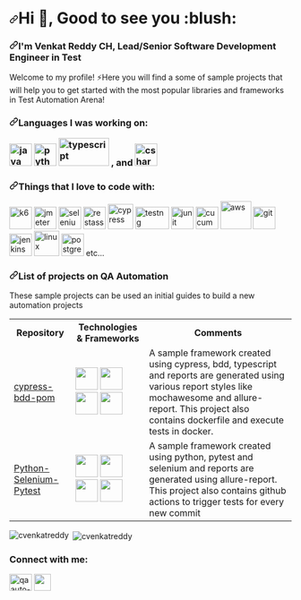 <h1 dir="auto"><a id="user-content-hi--nice-to-see-you" class="anchor" aria-hidden="true" href="#hi--nice-to-see-you"><svg class="octicon octicon-link" viewBox="0 0 16 16" version="1.1" width="16" height="16" aria-hidden="true"><path fill-rule="evenodd" d="M7.775 3.275a.75.75 0 001.06 1.06l1.25-1.25a2 2 0 112.83 2.83l-2.5 2.5a2 2 0 01-2.83 0 .75.75 0 00-1.06 1.06 3.5 3.5 0 004.95 0l2.5-2.5a3.5 3.5 0 00-4.95-4.95l-1.25 1.25zm-4.69 9.64a2 2 0 010-2.83l2.5-2.5a2 2 0 012.83 0 .75.75 0 001.06-1.06 3.5 3.5 0 00-4.95 0l-2.5 2.5a3.5 3.5 0 004.95 4.95l1.25-1.25a.75.75 0 00-1.06-1.06l-1.25 1.25a2 2 0 01-2.83 0z"></path></svg></a>Hi <g-emoji class="g-emoji" alias="wave" fallback-src="https://github.githubassets.com/images/icons/emoji/unicode/1f44b.png">👋</g-emoji>, Good to see you :blush:</h1>

<h3 align="left" dir="auto"><a id="user-content-im-savva-genchevskiy-senior-qa-automationperformance-engineer" class="anchor" aria-hidden="true" href="#im-savva-genchevskiy-senior-qa-automationperformance-engineer"><svg class="octicon octicon-link" viewBox="0 0 16 16" version="1.1" width="16" height="16" aria-hidden="true"><path fill-rule="evenodd" d="M7.775 3.275a.75.75 0 001.06 1.06l1.25-1.25a2 2 0 112.83 2.83l-2.5 2.5a2 2 0 01-2.83 0 .75.75 0 00-1.06 1.06 3.5 3.5 0 004.95 0l2.5-2.5a3.5 3.5 0 00-4.95-4.95l-1.25 1.25zm-4.69 9.64a2 2 0 010-2.83l2.5-2.5a2 2 0 012.83 0 .75.75 0 001.06-1.06 3.5 3.5 0 00-4.95 0l-2.5 2.5a3.5 3.5 0 004.95 4.95l1.25-1.25a.75.75 0 00-1.06-1.06l-1.25 1.25a2 2 0 01-2.83 0z"></path></svg></a>I'm Venkat Reddy CH,  Lead/Senior Software Development Engineer in Test</h3>

<p dir="auto">Welcome to my profile! <g-emoji class="g-emoji" alias="zap" fallback-src="https://github.githubassets.com/images/icons/emoji/unicode/26a1.png">⚡</g-emoji>Here you will find a some of sample projects that will help you to get started with the most popular libraries and frameworks in Test Automation Arena!</p>

<h3 dir="auto"><a id="user-content-languages-i-am-enjoyed---and" class="anchor" aria-hidden="true" href="#languages-i-am-enjoyed---and"><svg class="octicon octicon-link" viewBox="0 0 16 16" version="1.1" width="16" height="16" aria-hidden="true"><path fill-rule="evenodd" d="M7.775 3.275a.75.75 0 001.06 1.06l1.25-1.25a2 2 0 112.83 2.83l-2.5 2.5a2 2 0 01-2.83 0 .75.75 0 00-1.06 1.06 3.5 3.5 0 004.95 0l2.5-2.5a3.5 3.5 0 00-4.95-4.95l-1.25 1.25zm-4.69 9.64a2 2 0 010-2.83l2.5-2.5a2 2 0 012.83 0 .75.75 0 001.06-1.06 3.5 3.5 0 00-4.95 0l-2.5 2.5a3.5 3.5 0 004.95 4.95l1.25-1.25a.75.75 0 00-1.06-1.06l-1.25 1.25a2 2 0 01-2.83 0z"></path></svg></a>Languages I was working on:


<a target="_blank" rel="noopener noreferrer" href="https://camo.githubusercontent.com/252bb0fe9b385b262668bcece7651036717f6fa170276293828bac81e57c0709/68747470733a2f2f3439303132303336736c616d657474726979616e746f2e66696c65732e776f726470726573732e636f6d2f323031322f30372f6a6176612e6a7067"><img src="https://camo.githubusercontent.com/252bb0fe9b385b262668bcece7651036717f6fa170276293828bac81e57c0709/68747470733a2f2f3439303132303336736c616d657474726979616e746f2e66696c65732e776f726470726573732e636f6d2f323031322f30372f6a6176612e6a7067" width="40" height="40" alt="java" data-canonical-src="https://49012036slamettriyanto.files.wordpress.com/2012/07/java.jpg" style="max-width: 100%;"></a>
<a target="_blank" rel="noopener noreferrer" href="https://camo.githubusercontent.com/42bee84dcddebe2e20afa807ec5e7eb6c4f8024e44dadd7c594d2f466bc29683/68747470733a2f2f6d656469612e7470726f6765722e72752f75706c6f6164732f323032312f30352f707974686f6e2d636f7665722d69636f6e2d6f726967696e616c2e706e67"><img src="https://camo.githubusercontent.com/42bee84dcddebe2e20afa807ec5e7eb6c4f8024e44dadd7c594d2f466bc29683/68747470733a2f2f6d656469612e7470726f6765722e72752f75706c6f6164732f323032312f30352f707974686f6e2d636f7665722d69636f6e2d6f726967696e616c2e706e67" width="40" height="40" alt="python" data-canonical-src="https://media.tproger.ru/uploads/2021/05/python-cover-icon-original.png" style="max-width: 100%;"></a> 
<a target="_blank" rel="noopener noreferrer" href="https://camo.githubusercontent.com/111a48f83ea2efb9e0263628e7097ecd801f3b539533e9b68ca258fc9c7f05c8/68747470733a2f2f666f726d617a696f6e652e666162696f62696f6e64692e696f2f7374617469632f64393737346239356431313661643039653239613730323261363234616633332f36343764652f747970657363726970742e706e67"><img src="https://camo.githubusercontent.com/111a48f83ea2efb9e0263628e7097ecd801f3b539533e9b68ca258fc9c7f05c8/68747470733a2f2f666f726d617a696f6e652e666162696f62696f6e64692e696f2f7374617469632f64393737346239356431313661643039653239613730323261363234616633332f36343764652f747970657363726970742e706e67" alt="typescript" width="90" height="50" data-canonical-src="https://formazione.fabiobiondi.io/static/d9774b95d116ad09e29a7022a624af33/647de/typescript.png" style="max-width: 100%;"></a>
, and 
<a target="_blank" rel="noopener noreferrer" href="https://camo.githubusercontent.com/b2185fa5e94ba61c3d89b73d5a330ce0f95b534e9a4f0b04136c7166f571e455/68747470733a2f2f63646e2e69636f6e2d69636f6e732e636f6d2f69636f6e73322f323431352f504e472f3531322f6373686172705f6f726967696e616c5f6c6f676f5f69636f6e5f3134363537382e706e67"><img src="https://camo.githubusercontent.com/b2185fa5e94ba61c3d89b73d5a330ce0f95b534e9a4f0b04136c7166f571e455/68747470733a2f2f63646e2e69636f6e2d69636f6e732e636f6d2f69636f6e73322f323431352f504e472f3531322f6373686172705f6f726967696e616c5f6c6f676f5f69636f6e5f3134363537382e706e67" alt="csharp" width="40" height="40" data-canonical-src="https://cdn.icon-icons.com/icons2/2415/PNG/512/csharp_original_logo_icon_146578.png" style="max-width: 100%;"></a>
</h3>

<h3 dir="auto"><a id="user-content-things-that-i-love-to-code-with" class="anchor" aria-hidden="true" href="#things-that-i-love-to-code-with"><svg class="octicon octicon-link" viewBox="0 0 16 16" version="1.1" width="16" height="16" aria-hidden="true"><path fill-rule="evenodd" d="M7.775 3.275a.75.75 0 001.06 1.06l1.25-1.25a2 2 0 112.83 2.83l-2.5 2.5a2 2 0 01-2.83 0 .75.75 0 00-1.06 1.06 3.5 3.5 0 004.95 0l2.5-2.5a3.5 3.5 0 00-4.95-4.95l-1.25 1.25zm-4.69 9.64a2 2 0 010-2.83l2.5-2.5a2 2 0 012.83 0 .75.75 0 001.06-1.06 3.5 3.5 0 00-4.95 0l-2.5 2.5a3.5 3.5 0 004.95 4.95l1.25-1.25a.75.75 0 00-1.06-1.06l-1.25 1.25a2 2 0 01-2.83 0z"></path></svg></a>Things that I love to code with: </h3>

<p dir="auto">
<a target="_blank" rel="noopener noreferrer" href="https://camo.githubusercontent.com/9293a13aa19a36609a36fecc9d76594ee4798befc121d6648b35aca103d34d54/68747470733a2f2f75706c6f61642e77696b696d656469612e6f72672f77696b6970656469612f636f6d6d6f6e732f652f65662f4b362d6c6f676f2e737667"><img src="https://camo.githubusercontent.com/9293a13aa19a36609a36fecc9d76594ee4798befc121d6648b35aca103d34d54/68747470733a2f2f75706c6f61642e77696b696d656469612e6f72672f77696b6970656469612f636f6d6d6f6e732f652f65662f4b362d6c6f676f2e737667" alt="k6" width="40" height="40" data-canonical-src="https://upload.wikimedia.org/wikipedia/commons/e/ef/K6-logo.svg" style="max-width: 100%;"></a>
<a target="_blank" rel="noopener noreferrer" href="https://camo.githubusercontent.com/2e4866dbb3ac915c5541d08cd44a55dd50eaf526531228ac471d0856ad83895c/68747470733a2f2f74657374696e676261697265732e636f6d2f77702d636f6e74656e742f75706c6f6164732f323031392f31312f4a4d657465725f30302e706e67"><img src="https://camo.githubusercontent.com/2e4866dbb3ac915c5541d08cd44a55dd50eaf526531228ac471d0856ad83895c/68747470733a2f2f74657374696e676261697265732e636f6d2f77702d636f6e74656e742f75706c6f6164732f323031392f31312f4a4d657465725f30302e706e67" alt="jmeter" width="40" height="40" data-canonical-src="https://testingbaires.com/wp-content/uploads/2019/11/JMeter_00.png" style="max-width: 100%;"></a>
<a target="_blank" rel="noopener noreferrer" href="https://camo.githubusercontent.com/937f98e004c10d91849eb1bb7caea74e42ed8a8835d3b032dc81d745edabdd04/68747470733a2f2f656e637279707465642d74626e302e677374617469632e636f6d2f696d616765733f713d74626e253341414e643947635362636547364242503956706a4f45527963336467734e6332587965686a6b6d3778734126757371703d434155"><img src="https://camo.githubusercontent.com/937f98e004c10d91849eb1bb7caea74e42ed8a8835d3b032dc81d745edabdd04/68747470733a2f2f656e637279707465642d74626e302e677374617469632e636f6d2f696d616765733f713d74626e253341414e643947635362636547364242503956706a4f45527963336467734e6332587965686a6b6d3778734126757371703d434155" alt="selenium" width="40" height="40" data-canonical-src="https://encrypted-tbn0.gstatic.com/images?q=tbn%3AANd9GcSbceG6BBP9VpjOERyc3dgsNc2Xyehjkm7xsA&amp;usqp=CAU" style="max-width: 100%;"></a>
<a target="_blank" rel="noopener noreferrer" href="https://camo.githubusercontent.com/937f98e004c10d91849eb1bb7caea74e42ed8a8835d3b032dc81d745edabdd04/68747470733a2f2f656e637279707465642d74626e302e677374617469632e636f6d2f696d616765733f713d74626e253341414e643947635362636547364242503956706a4f45527963336467734e6332587965686a6b6d3778734126757371703d434155"><imgsrc="https://camo.githubusercontent.com/937f98e004c10d91849eb1bb7caea74e42ed8a8835d3b032dc81d745edabdd04/68747470733a2f2f656e637279707465642d74626e302e677374617469632e636f6d2f696d616765733f713d74626e253341414e643947635362636547364242503956706a4f45527963336467734e6332587965686a6b6d3778734126757371703d434155" alt="selenium" width="40" height="40" data-canonical-src="https://encrypted-tbn0.gstatic.com/images?q=tbn%3AANd9GcSbceG6BBP9VpjOERyc3dgsNc2Xyehjkm7xsA&amp;usqp=CAU" style="max-width: 100%;"></a>
<a target="_blank" rel="noopener noreferrer" href="https://avatars0.githubusercontent.com/u/19369327?s=400&amp;v=4"><img src="https://avatars0.githubusercontent.com/u/19369327?s=400&amp;v=4" alt="restassured" width="40" height="40" style="max-width: 100%;"></a>
<a target="_blank" rel="noopener noreferrer" href="https://camo.githubusercontent.com/65e6d70f72272ad9b324cdb51dd03ae270388eb3f757e71a7ca63e7d723c9448/68747470733a2f2f6d656469612d657870312e6c6963646e2e636f6d2f646d732f696d6167652f43344530424151476845386a4e776a6c6333772f636f6d70616e792d6c6f676f5f3230305f3230302f302f313535343833363337313933313f653d3231353930323434303026763d6265746126743d74516264637a634a3943396731706767744558704335435167614678435a6e5f643343414f796557574455"><img src="https://camo.githubusercontent.com/65e6d70f72272ad9b324cdb51dd03ae270388eb3f757e71a7ca63e7d723c9448/68747470733a2f2f6d656469612d657870312e6c6963646e2e636f6d2f646d732f696d6167652f43344530424151476845386a4e776a6c6333772f636f6d70616e792d6c6f676f5f3230305f3230302f302f313535343833363337313933313f653d3231353930323434303026763d6265746126743d74516264637a634a3943396731706767744558704335435167614678435a6e5f643343414f796557574455" alt="cypress" width="45" height="45" data-canonical-src="https://media-exp1.licdn.com/dms/image/C4E0BAQGhE8jNwjlc3w/company-logo_200_200/0/1554836371931?e=2159024400&amp;v=beta&amp;t=tQbdczcJ9C9g1pggtEXpC5CQgaFxCZn_d3CAOyeWWDU" style="max-width: 100%;"></a>
<a target="_blank" rel="noopener noreferrer" href="https://camo.githubusercontent.com/7bb7379c864d6235c03a5c6e7439220e361eea269bb40fdf4b3c392756cec46d/68747470733a2f2f6175746f6d617465642d74657374696e672e696e666f2f75706c6f6164732f64656661756c742f6f726967696e616c2f32582f342f343939353066343131326262333965303934303136653764376265376338346165633431356632342e706e67"><img src="https://camo.githubusercontent.com/7bb7379c864d6235c03a5c6e7439220e361eea269bb40fdf4b3c392756cec46d/68747470733a2f2f6175746f6d617465642d74657374696e672e696e666f2f75706c6f6164732f64656661756c742f6f726967696e616c2f32582f342f343939353066343131326262333965303934303136653764376265376338346165633431356632342e706e67" alt="testng" width="60" height="40" data-canonical-src="https://automated-testing.info/uploads/default/original/2X/4/49950f4112bb39e094016e7d7be7c84aec415f24.png" style="max-width: 100%;"></a>
<a target="_blank" rel="noopener noreferrer" href="https://camo.githubusercontent.com/43fb4a881e70213542c832acad64d212c1789ab846334173fc754b7e73790cda/68747470733a2f2f6d69726f2e6d656469756d2e636f6d2f6d61782f3430302f312a4d522d6262687a38665144354e612d4742476d396c412e706e67"><img src="https://camo.githubusercontent.com/43fb4a881e70213542c832acad64d212c1789ab846334173fc754b7e73790cda/68747470733a2f2f6d69726f2e6d656469756d2e636f6d2f6d61782f3430302f312a4d522d6262687a38665144354e612d4742476d396c412e706e67" alt="junit" width="40" height="40" data-canonical-src="https://miro.medium.com/max/400/1*MR-bbhz8fQD5Na-GBGm9lA.png" style="max-width: 100%;"></a>
<a target="_blank" rel="noopener noreferrer" href="https://camo.githubusercontent.com/be8420d2d8d3e6b33b6b14f7e688698f6d67867a1ca220a7b6b99cfa922b5e01/68747470733a2f2f656e637279707465642d74626e302e677374617469632e636f6d2f696d616765733f713d74626e253341414e643947635345466d6848766e365752626c3658696550595f7551484262565a557a5279744975514126757371703d434155"><img src="https://camo.githubusercontent.com/be8420d2d8d3e6b33b6b14f7e688698f6d67867a1ca220a7b6b99cfa922b5e01/68747470733a2f2f656e637279707465642d74626e302e677374617469632e636f6d2f696d616765733f713d74626e253341414e643947635345466d6848766e365752626c3658696550595f7551484262565a557a5279744975514126757371703d434155" alt="cucumber" width="40" height="40" data-canonical-src="https://encrypted-tbn0.gstatic.com/images?q=tbn%3AANd9GcSEFmhHvn6WRbl6XiePY_uQHBbVZUzRytIuQA&amp;usqp=CAU" style="max-width: 100%;"></a>
<a target="_blank" rel="noopener noreferrer" href="https://camo.githubusercontent.com/c0c66e54e316ba3fd81957dd8bd4b35765ab1d180b3b18881065cc1f8c98181b/68747470733a2f2f696d672e69636f6e73382e636f6d2f636f6c6f722f3435322f616d617a6f6e2d7765622d73657276696365732e706e67"><img src="https://camo.githubusercontent.com/c0c66e54e316ba3fd81957dd8bd4b35765ab1d180b3b18881065cc1f8c98181b/68747470733a2f2f696d672e69636f6e73382e636f6d2f636f6c6f722f3435322f616d617a6f6e2d7765622d73657276696365732e706e67" alt="aws" width="55" height="50" data-canonical-src="https://img.icons8.com/color/452/amazon-web-services.png" style="max-width: 100%;"></a>
<a target="_blank" rel="noopener noreferrer" href="https://camo.githubusercontent.com/fbfcb9e3dc648adc93bef37c718db16c52f617ad055a26de6dc3c21865c3321d/68747470733a2f2f7777772e766563746f726c6f676f2e7a6f6e652f6c6f676f732f6769742d73636d2f6769742d73636d2d69636f6e2e737667"><img src="https://camo.githubusercontent.com/fbfcb9e3dc648adc93bef37c718db16c52f617ad055a26de6dc3c21865c3321d/68747470733a2f2f7777772e766563746f726c6f676f2e7a6f6e652f6c6f676f732f6769742d73636d2f6769742d73636d2d69636f6e2e737667" alt="git" width="40" height="40" data-canonical-src="https://www.vectorlogo.zone/logos/git-scm/git-scm-icon.svg" style="max-width: 100%;"></a>
<a target="_blank" rel="noopener noreferrer" href="https://camo.githubusercontent.com/265574c40f0816ed0fd67127cfbc382866182a7ec468c614906103c15700e707/68747470733a2f2f7777772e766563746f726c6f676f2e7a6f6e652f6c6f676f732f6a656e6b696e732f6a656e6b696e732d69636f6e2e737667"><img src="https://camo.githubusercontent.com/265574c40f0816ed0fd67127cfbc382866182a7ec468c614906103c15700e707/68747470733a2f2f7777772e766563746f726c6f676f2e7a6f6e652f6c6f676f732f6a656e6b696e732f6a656e6b696e732d69636f6e2e737667" alt="jenkins" width="40" height="40" data-canonical-src="https://www.vectorlogo.zone/logos/jenkins/jenkins-icon.svg" style="max-width: 100%;"></a>
<a target="_blank" rel="noopener noreferrer" href="https://camo.githubusercontent.com/295270c76ae65c110462d35b95b24182acdf05bac1c40fc757051ef93007c912/68747470733a2f2f692e70696e696d672e636f6d2f6f726967696e616c732f63372f62382f31312f63376238313133323437666563643833626439623565643562643366333464352e706e67"><img src="https://camo.githubusercontent.com/295270c76ae65c110462d35b95b24182acdf05bac1c40fc757051ef93007c912/68747470733a2f2f692e70696e696d672e636f6d2f6f726967696e616c732f63372f62382f31312f63376238313133323437666563643833626439623565643562643366333464352e706e67" alt="linux" width="45" height="45" data-canonical-src="https://i.pinimg.com/originals/c7/b8/11/c7b8113247fecd83bd9b5ed5bd3f34d5.png" style="max-width: 100%;"></a> 
<a target="_blank" rel="noopener noreferrer" href="https://camo.githubusercontent.com/2717985f26463c118a5e93fd5ab74cbafe4dd5c9e9a9ca4bf2af249baf4d92a7/68747470733a2f2f75706c6f61642e77696b696d656469612e6f72672f77696b6970656469612f636f6d6d6f6e732f7468756d622f322f32392f506f737467726573716c5f656c657068616e742e7376672f3132303070782d506f737467726573716c5f656c657068616e742e7376672e706e67"><img src="https://camo.githubusercontent.com/2717985f26463c118a5e93fd5ab74cbafe4dd5c9e9a9ca4bf2af249baf4d92a7/68747470733a2f2f75706c6f61642e77696b696d656469612e6f72672f77696b6970656469612f636f6d6d6f6e732f7468756d622f322f32392f506f737467726573716c5f656c657068616e742e7376672f3132303070782d506f737467726573716c5f656c657068616e742e7376672e706e67" alt="postgresql" width="40" height="40" data-canonical-src="https://upload.wikimedia.org/wikipedia/commons/thumb/2/29/Postgresql_elephant.svg/1200px-Postgresql_elephant.svg.png" style="max-width: 100%;"></a>
etc...
</p>
  
<h3 dir="auto"><a id="user-content-list-of-projects-that-might-be-usefull-if-you-are-qa-automation" class="anchor" aria-hidden="true" href="#list-of-projects-that-might-be-usefull-if-you-are-qa-automation"><svg class="octicon octicon-link" viewBox="0 0 16 16" version="1.1" width="16" height="16" aria-hidden="true"><path fill-rule="evenodd" d="M7.775 3.275a.75.75 0 001.06 1.06l1.25-1.25a2 2 0 112.83 2.83l-2.5 2.5a2 2 0 01-2.83 0 .75.75 0 00-1.06 1.06 3.5 3.5 0 004.95 0l2.5-2.5a3.5 3.5 0 00-4.95-4.95l-1.25 1.25zm-4.69 9.64a2 2 0 010-2.83l2.5-2.5a2 2 0 012.83 0 .75.75 0 001.06-1.06 3.5 3.5 0 00-4.95 0l-2.5 2.5a3.5 3.5 0 004.95 4.95l1.25-1.25a.75.75 0 00-1.06-1.06l-1.25 1.25a2 2 0 01-2.83 0z"></path></svg></a>List of projects on QA Automation</h3>

<p dir="auto">These sample projects can be used an initial guides to build a new automation projects</p>

<table>
    <tbody>
      <tr>
        <th> Repository </th>
        <th> Technologies & Frameworks </th>
        <th> Comments </th>
      </tr>
      <tr>
        <td><a href="https://github.com/cvenkatreddy/cypress-bdd-pom">cypress-bdd-pom</a></td>
        <td>
          <img src="https://upload.wikimedia.org/wikipedia/commons/thumb/4/4c/Typescript_logo_2020.svg/1024px-Typescript_logo_2020.svg.png" width="40" height="40" style="max-width: 100%;">
          <img src="https://media.slid.es/avatars/1098231/Cypress_Logomark_Color_Dark_BG.jpg" width="40" height="40" style="max-width: 100%;">
         <img src="https://brandslogos.com/wp-content/uploads/images/large/cucumber-logo.png" width="40" height="40" style="max-width: 100%;">
        <img src="https://www.costansin.com/wp-content/uploads/2019/05/docker_facebook_share.png" width="40" height="40" style="max-width: 100%;">
       </td>
       <td>A sample framework created using cypress, bdd, typescript and reports are generated using various report styles like mochawesome and allure-report. This project also contains dockerfile and execute tests in docker.
       </td>
    </tr>
    <tr>
        <td><a href="https://github.com/cvenkatreddy/Python-Selenium-Pytest">Python-Selenium-Pytest</a></td>
        <td>
          <img src="https://upload.wikimedia.org/wikipedia/commons/thumb/c/c3/Python-logo-notext.svg/1200px-Python-logo-notext.svg.png" width="40" height="40" style="max-width: 100%;">
          <img src="https://upload.wikimedia.org/wikipedia/commons/b/ba/Pytest_logo.svg" width="40" height="40" style="max-width: 100%;">
          <img src="https://upload.wikimedia.org/wikipedia/commons/d/d5/Selenium_Logo.png" width="40" height="40" style="max-width: 100%;">
          <img src="https://opencollective-production.s3-us-west-1.amazonaws.com/dfc89fd0-ff85-11e7-a77e-87408754420f.png" width="40" height="40" style="max-width: 100%;">
        </td>
        <td>A sample framework created using python, pytest and selenium and reports are generated using allure-report. This project also contains github actions to trigger tests for every new commit</td>
    </tr>  
</tbody></table>

<p><img align="left" src="https://github-readme-stats.vercel.app/api/top-langs?username=cvenkatreddy&show_icons=true&locale=en&layout=compact" alt="cvenkatreddy" /></p>

<p>&nbsp;<img align="center" src="https://github-readme-stats.vercel.app/api?username=cvenkatreddy&show_icons=true&locale=en" alt="cvenkatreddy" /></p>
<h3 align="left">Connect with me:</h3>
<p align="left">
<a href="https://linkedin.com/in/qaauto-venkatreddyc" target="blank"><img align="center" src="https://raw.githubusercontent.com/rahuldkjain/github-profile-readme-generator/master/src/images/icons/Social/linked-in-alt.svg" alt="qaauto-venkatreddyc" height="30" width="40" /></a>
<a href="https://gitlab.com/cvenkatreddy" rel="nofollow"><img align="center" src="https://camo.githubusercontent.com/1d70c76d919bb3ccf332bb739f90ae603d8dbaaf3c1c24df6186bd592933d556/68747470733a2f2f63646e342e69636f6e66696e6465722e636f6d2f646174612f69636f6e732f6c6f676f732d6272616e64732d352f32342f6769746c61622d3531322e706e67" height="30" width="30" data-canonical-src="https://cdn4.iconfinder.com/data/icons/logos-brands-5/24/gitlab-512.png" style="max-width: 100%;"></a>
</p>
